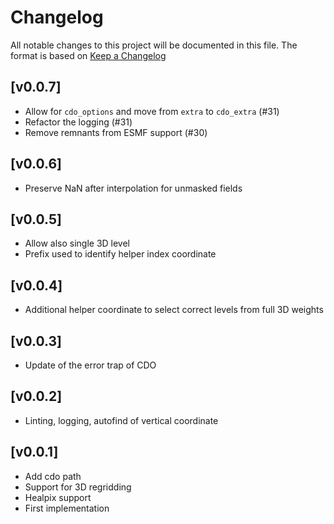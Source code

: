 # Changelog

All notable changes to this project will be documented in this file.
The format is based on [Keep a Changelog](https://keepachangelog.com/en/1.0.0/)

## [v0.0.7]

- Allow for `cdo_options` and move from `extra` to `cdo_extra` (#31)
- Refactor the logging (#31)
- Remove remnants from ESMF support (#30)

## [v0.0.6]

- Preserve NaN after interpolation for unmasked fields

## [v0.0.5]

- Allow also single 3D level
- Prefix used to identify helper index coordinate

## [v0.0.4]

- Additional helper coordinate to select correct levels from full 3D weights

## [v0.0.3]

- Update of the error trap of CDO

## [v0.0.2]

- Linting, logging, autofind of vertical coordinate

## [v0.0.1]

- Add cdo path
- Support for 3D regridding
- Healpix support
- First implementation
